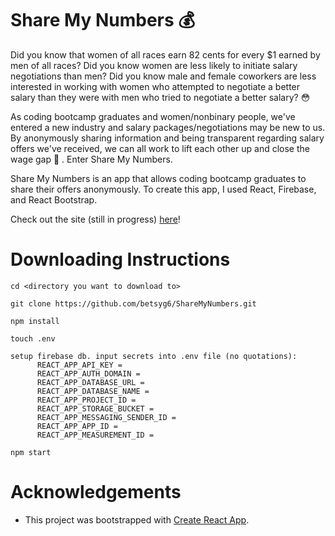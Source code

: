 # Share My Numbers :moneybag:

Did you know that women of all races earn 82 cents for every $1 earned by men of all races? Did you know women are less likely to initiate salary negotiations than men? Did you know male and female coworkers are less interested in working with women who attempted to negotiate a better salary than they were with men who tried to negotiate a better salary? :flushed:

As coding bootcamp graduates and women/nonbinary people, we've entered a new industry and salary packages/negotiations may be new to us. By anonymously sharing information and being transparent regarding salary offers we've received, we can all work to lift each other up and close the wage gap :muscle: . Enter Share My Numbers.

Share My Numbers is an app that allows coding bootcamp graduates to share their offers anonymously. To create this app, I used React, Firebase, and React Bootstrap.

Check out the site (still in progress) [here](https://share-my-numbers.herokuapp.com/)!

# Downloading Instructions

```
cd <directory you want to download to>

git clone https://github.com/betsyg6/ShareMyNumbers.git

npm install

touch .env

setup firebase db. input secrets into .env file (no quotations):
      REACT_APP_API_KEY =
      REACT_APP_AUTH_DOMAIN =
      REACT_APP_DATABASE_URL =
      REACT_APP_DATABASE_NAME =
      REACT_APP_PROJECT_ID =
      REACT_APP_STORAGE_BUCKET =
      REACT_APP_MESSAGING_SENDER_ID =
      REACT_APP_APP_ID =
      REACT_APP_MEASUREMENT_ID =

npm start
```

# Acknowledgements

- This project was bootstrapped with [Create React App](https://github.com/facebook/create-react-app).
